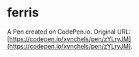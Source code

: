 # ferris

A Pen created on CodePen.io. Original URL: [https://codepen.io/xynchels/pen/zYLryJM](https://codepen.io/xynchels/pen/zYLryJM).

